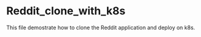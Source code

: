 # Reddit_clone_with_k8s

This file demostrate how to clone the Reddit application and deploy on k8s.
